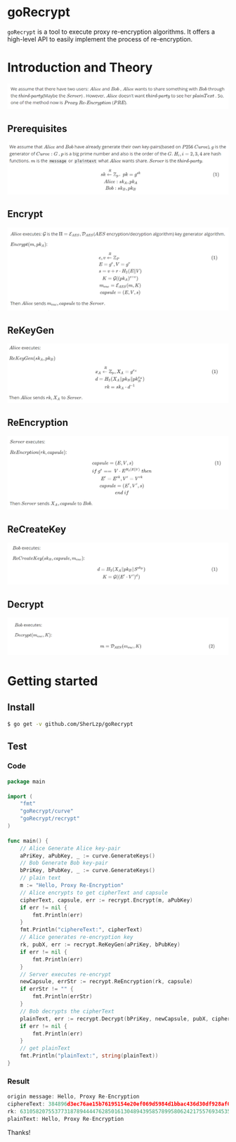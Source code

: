 # goRecrypt
`goRecrypt` is a tool to execute proxy re-encryption algorithms. It offers a high-level API to easily implement the process of re-encryption.

# Introduction and Theory

![1](assets/1.png)

## Prerequisites

![2](assets/2.png)

## Encrypt

![3](assets/3.png)

## ReKeyGen

![4](assets/4.png)

## ReEncryption

![5](assets/5.png)

## ReCreateKey

![6](assets/6.png)

## Decrypt

![7](assets/7.png)

# Getting started

## Install

```sh
$ go get -v github.com/SherLzp/goRecrypt
```

## Test

### Code

```go
package main

import (
	"fmt"
	"goRecrypt/curve"
	"goRecrypt/recrypt"
)

func main() {
	// Alice Generate Alice key-pair
	aPriKey, aPubKey, _ := curve.GenerateKeys()
	// Bob Generate Bob key-pair
	bPriKey, bPubKey, _ := curve.GenerateKeys()
	// plain text
	m := "Hello, Proxy Re-Encryption"
	// Alice encrypts to get cipherText and capsule
	cipherText, capsule, err := recrypt.Encrypt(m, aPubKey)
	if err != nil {
		fmt.Println(err)
	}
	fmt.Println("ciphereText:", cipherText)
	// Alice generates re-encryption key
	rk, pubX, err := recrypt.ReKeyGen(aPriKey, bPubKey)
	if err != nil {
		fmt.Println(err)
	}
	// Server executes re-encrypt
	newCapsule, errStr := recrypt.ReEncryption(rk, capsule)
	if errStr != "" {
		fmt.Println(errStr)
	}
	// Bob decrypts the cipherText
	plainText, err := recrypt.Decrypt(bPriKey, newCapsule, pubX, cipherText)
	if err != nil {
		fmt.Println(err)
	}
	// get plainText
	fmt.Println("plainText:", string(plainText))
}
```

### Result

```go
origin message: Hello, Proxy Re-Encryption
ciphereText: 384896d3ec76ae15b76195154e20ef069d5984d1bbac436d30df928af043106f09b08d50ef7562bf44fa
rk: 63105820755377318789444476285016130489439585789958062421755769345359288283133
plainText: Hello, Proxy Re-Encryption
```

Thanks! 